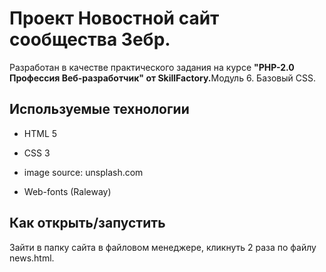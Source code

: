 # Проект Новостной сайт сообщества Зебр.

Разработан в качестве практического задания на курсе <strong>"PHP-2.0 Профессия Веб-разработчик" от SkillFactory.</strong>Модуль 6. Базовый CSS.

## Используемые технологии

* HTML 5

* CSS 3

* image source: unsplash.com

* Web-fonts (Raleway)

## Как открыть/запустить

Зайти в папку сайта в файловом менеджере, кликнуть 2 раза по файлу news.html.
